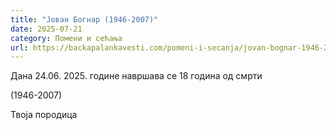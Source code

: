 ```yaml
---
title: "Јован Богнар (1946-2007)"
date: 2025-07-21
category: Помени и сећања
url: https://backapalankavesti.com/pomeni-i-secanja/jovan-bognar-1946-2007/
---
```


Дана 24.06. 2025. године навршава се 18 година од смрти

(1946-2007)

Твоја породица
